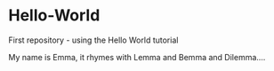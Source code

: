 # Hello-World
First repository - using the Hello World tutorial

My name is Emma, it rhymes with Lemma and Bemma and Dilemma....
